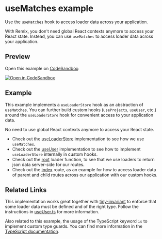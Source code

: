# useMatches example

Use the `useMatches` hook to access loader data across your application.

With Remix, you don't need global React contexts anymore to access your
React state. Instead, you can use `useMatches` to access loader
data across your application.

## Preview

Open this example on [CodeSandbox](https://codesandbox.com):

[![Open in CodeSandbox](https://codesandbox.io/static/img/play-codesandbox.svg)](https://codesandbox.io/s/github/remix-run/remix/tree/main/examples/usematches-loader-data)


## Example

This example implements a `useLoaderStore` hook as an abstraction of `useMatches`.
You can further build custom hooks (`useProjects`, `useUser`, etc.) around the `useLoaderStore` hook for convenient access to your application data. 

No need to use global React contexts anymore to access your React state.

- Check out the [useLoaderStore](app/useLoaderStore.ts) implementation to see how we use `useMatches`.
- Check out the [useUser](app/useUser.ts) implementation to see how to implement `useLoaderStore` internally in custom hooks.
- Check out the [root](app/root.tsx) loader function, to see that we use loaders to return json data server-side for our routes.
- Check out the [index](app/routes/index.tsx) route, as an example for how to access loader data of parent and child routes across our application with our custom hooks.

## Related Links

This implementation works great together with [tiny-invariant](https://www.npmjs.com/package/tiny-invariant) to enforce that some loader data must be defined and of the right type. Follow the instructions in [useUser.ts](app/useUser.ts) for more information.

Also related to this example, the usage of the TypeScript keyword `is` to implement custom type guards. You can find more information in the [TypeScript documentation](https://www.typescriptlang.org/docs/handbook/advanced-types.html#using-type-predicates).
